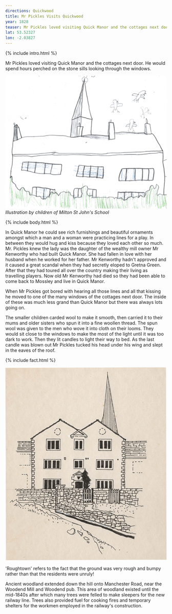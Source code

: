```yaml
---
directions: Quickwood
title: Mr Pickles Visits Quickwood
year: 1828
teaser: Mr Pickles loved visiting Quick Manor and the cottages next door.
lat: 53.52327
lon: -2.03827
---
```


{% include intro.html %}

Mr Pickles loved visiting Quick Manor and the cottages next door. He would spend hours perched on the stone sills looking through the windows.

![Illustration by children of Milton St John's School](/images/stops/crow/Trail_Crow_3.png)
_Illustration by children of Milton St John's School_

{% include body.html %}

In Quick Manor he could see rich furnishings and beautiful ornaments amongst which a man and a woman were practicing lines for a play. In between they would hug and kiss because they loved each other so much. Mr. Pickles knew the lady was the daughter of the wealthy mill owner Mr Kenworthy who had built Quick Manor. She had fallen in love with her husband when he worked for her father. Mr Kenworthy hadn't approved and it caused a great scandal when they had secretly eloped to Gretna Green. After that they had toured all over the country making their living as travelling players. Now old Mr Kenworthy had died so they had been able to come back to Mossley and live in Quick Manor.

When Mr Pickles got bored with hearing all those lines and all that kissing he moved to one of the many windows of the cottages next door. The inside of these was much less grand than Quick Manor but there was always lots going on.

The smaller children carded wool to make it smooth, then carried it to their mums and older sisters who spun it into a fine woollen thread. The spun wool was given to the men who wove it into cloth on their looms. They would sit close to the windows to make the most of the light until it was too dark to work. Then they lit candles to light their way to bed. As the last candle was blown out Mr Pickles tucked his head under his wing and slept in the eaves of the roof.

{% include fact.html %}

![Quick Manor](/images/stops/crow/Trail_Crow_3b.png)

'Roughtown' refers to the fact that the ground was very rough and bumpy rather than that the residents were unruly!

Ancient woodland extended down the hill onto Manchester Road, near the Woodend Mill and Woodend pub. This area of woodland existed until the mid-1840s after which many trees were felled to make sleepers for the new railway line. Trees also provided fuel for cooking fires and temporary shelters for the workmen employed in the railway's construction.